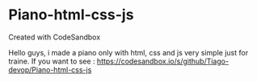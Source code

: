 # Piano-html-css-js

Created with CodeSandbox

Hello guys, i made a piano only with html, css and js very simple just for traine.
If you want to see : https://codesandbox.io/s/github/Tiago-devop/Piano-html-css-js

